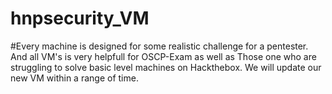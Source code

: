 # hnpsecurity_VM

#Every machine is designed for some realistic challenge for a pentester. And all VM's is very helpfull for OSCP-Exam as well as 
Those one who are struggling to solve basic level machines on Hackthebox. We will update our new VM within a range of time.

